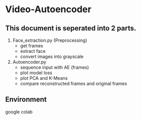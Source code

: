 # Video-Autoencoder

## This document is seperated into 2 parts.
1. Face_extraction.py (Preprocessing)
    - get frames 
    - extract face
    - convert images into grayscale
2. Autoencoder.py
    - sequence input with AE (frames)
    - plot model loss
    - plot PCA and K-Means
    - compare reconstructed frames and original frames
    
## Environment
   google colab
